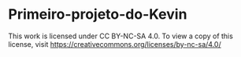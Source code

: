 # Primeiro-projeto-do-Kevin
This work is licensed under CC BY-NC-SA 4.0. To view a copy of this license, visit https://creativecommons.org/licenses/by-nc-sa/4.0/
